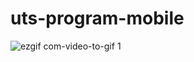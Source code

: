 # uts-program-mobile
![ezgif com-video-to-gif 1](https://user-images.githubusercontent.com/74901826/100603616-389c3800-32ba-11eb-813a-15e899fbc238.gif)

